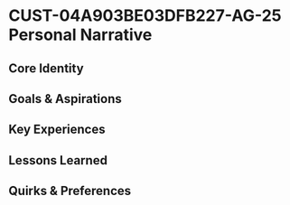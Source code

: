 # CUST-04A903BE03DFB227-AG-25 Personal Narrative

## Core Identity

## Goals & Aspirations

## Key Experiences

## Lessons Learned

## Quirks & Preferences

